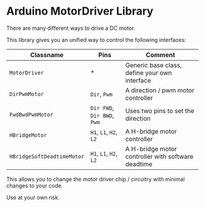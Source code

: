 # Arduino MotorDriver Library

There are many different ways to drive a DC motor.

This library gives you an unified way to control the following interfaces:

| Classname                  | Pins                        | Comment                                            |
| -------------------------- | --------------------------- | -------------------------------------------------- |
| `MotorDriver`              | \*                          | Generic base class, define your own interface      |
| `DirPwmMotor`              | `Dir`, `Pwm`                | A direction / pwm motor controller                 |
| `FwdBwdPwmMotor`           | `Dir FWD`, `Dir BWD`, `Pwm` | Uses two pins to set the direction                 |
| `HBridgeMotor`             | `H1`, `L1`, `H2`, `L2`      | A H-bridge motor controller                        |
| `HBridgeSoftDeadtimeMotor` | `H1`, `L1`, `H2`, `L2`      | A H-bridge motor controller with software deadtime |

This allows you to change the motor driver chip / circuitry with minimal changes to your code.

Use at your own risk.
